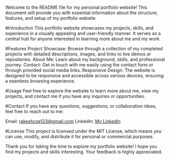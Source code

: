Welcome to the README file for my personal portfolio website! This document will provide you with essential information about the structure, features, and setup of my portfolio website.

#Introduction
This portfolio website showcases my projects, skills, and experience in a visually appealing and user-friendly manner. It serves as a central hub for anyone interested in learning more about me and my work.

#Features
Project Showcase: Browse through a collection of my completed projects with detailed descriptions, images, and links to live demos or repositories.
About Me: Learn about my background, skills, and professional journey.
Contact: Get in touch with me easily using the contact form or through provided social media links.
Responsive Design: The website is designed to be responsive and accessible across various devices, ensuring a seamless browsing experience.

#Usage
Feel free to explore the website to learn more about me, view my projects, and contact me if you have any inquiries or opportunities.

#Contact
If you have any questions, suggestions, or collaboration ideas, feel free to reach out to me:

Email: rakeshcse123@gmail.com
LinkedIn: [My LinkedIn](https://www.linkedin.com/in/rakesh-kumar18/)

#License
This project is licensed under the MIT License, which means you can use, modify, and distribute it for personal or commercial purposes.

Thank you for taking the time to explore my portfolio website! I hope you find my projects and skills interesting. Your feedback is highly appreciated.
